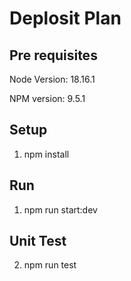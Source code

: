# Deplosit Plan

## Pre requisites

Node Version: 18.16.1

NPM version: 9.5.1

## Setup

1. npm install

## Run

1. npm run start:dev

## Unit Test

2. npm run test
